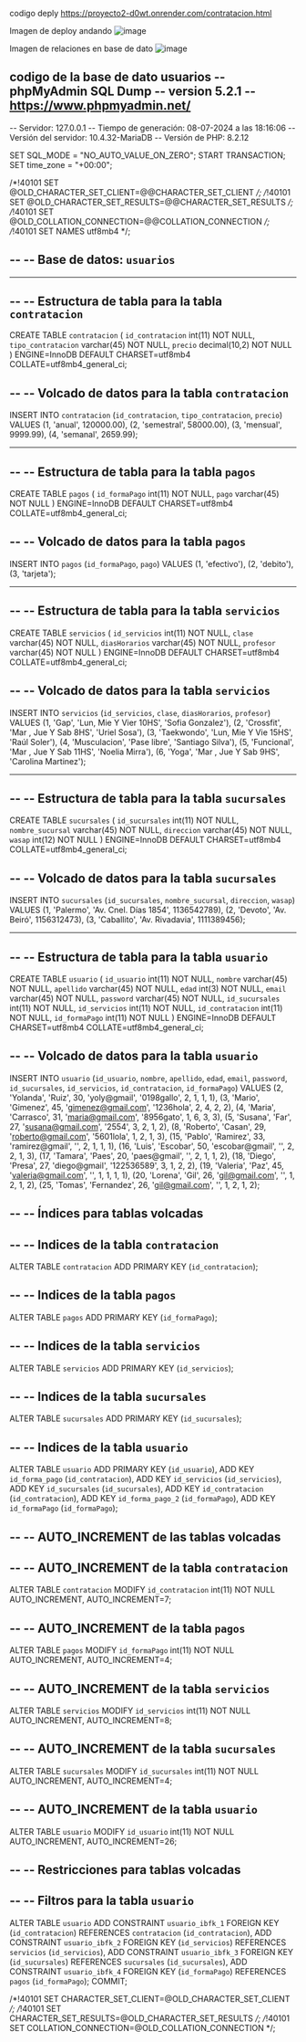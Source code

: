 

codigo deply https://proyecto2-d0wt.onrender.com/contratacion.html

Imagen de deploy andando
![image](https://github.com/MCeciliaF/proyecto2/assets/166681039/7aff85a1-dffe-4ca3-8b2b-835c2939cc06)

Imagen de relaciones en base de dato
![image](https://github.com/MCeciliaF/proyecto2/assets/166681039/df011134-8b56-4dd7-a342-d5098d796232)

codigo de la base de dato usuarios
-- phpMyAdmin SQL Dump
-- version 5.2.1
-- https://www.phpmyadmin.net/
--
-- Servidor: 127.0.0.1
-- Tiempo de generación: 08-07-2024 a las 18:16:06
-- Versión del servidor: 10.4.32-MariaDB
-- Versión de PHP: 8.2.12

SET SQL_MODE = "NO_AUTO_VALUE_ON_ZERO";
START TRANSACTION;
SET time_zone = "+00:00";


/*!40101 SET @OLD_CHARACTER_SET_CLIENT=@@CHARACTER_SET_CLIENT */;
/*!40101 SET @OLD_CHARACTER_SET_RESULTS=@@CHARACTER_SET_RESULTS */;
/*!40101 SET @OLD_COLLATION_CONNECTION=@@COLLATION_CONNECTION */;
/*!40101 SET NAMES utf8mb4 */;

--
-- Base de datos: `usuarios`
--

-- --------------------------------------------------------

--
-- Estructura de tabla para la tabla `contratacion`
--

CREATE TABLE `contratacion` (
  `id_contratacion` int(11) NOT NULL,
  `tipo_contratacion` varchar(45) NOT NULL,
  `precio` decimal(10,2) NOT NULL
) ENGINE=InnoDB DEFAULT CHARSET=utf8mb4 COLLATE=utf8mb4_general_ci;

--
-- Volcado de datos para la tabla `contratacion`
--

INSERT INTO `contratacion` (`id_contratacion`, `tipo_contratacion`, `precio`) VALUES
(1, 'anual', 120000.00),
(2, 'semestral', 58000.00),
(3, 'mensual', 9999.99),
(4, 'semanal', 2659.99);

-- --------------------------------------------------------

--
-- Estructura de tabla para la tabla `pagos`
--

CREATE TABLE `pagos` (
  `id_formaPago` int(11) NOT NULL,
  `pago` varchar(45) NOT NULL
) ENGINE=InnoDB DEFAULT CHARSET=utf8mb4 COLLATE=utf8mb4_general_ci;

--
-- Volcado de datos para la tabla `pagos`
--

INSERT INTO `pagos` (`id_formaPago`, `pago`) VALUES
(1, 'efectivo'),
(2, 'debito'),
(3, 'tarjeta');

-- --------------------------------------------------------

--
-- Estructura de tabla para la tabla `servicios`
--

CREATE TABLE `servicios` (
  `id_servicios` int(11) NOT NULL,
  `clase` varchar(45) NOT NULL,
  `diasHorarios` varchar(45) NOT NULL,
  `profesor` varchar(45) NOT NULL
) ENGINE=InnoDB DEFAULT CHARSET=utf8mb4 COLLATE=utf8mb4_general_ci;

--
-- Volcado de datos para la tabla `servicios`
--

INSERT INTO `servicios` (`id_servicios`, `clase`, `diasHorarios`, `profesor`) VALUES
(1, 'Gap', 'Lun, Mie Y Vier 10HS', 'Sofia Gonzalez'),
(2, 'Crossfit', 'Mar , Jue Y Sab 8HS', 'Uriel Sosa'),
(3, 'Taekwondo', 'Lun, Mie Y Vie 15HS', 'Raúl Soler'),
(4, 'Musculacion', 'Pase libre', 'Santiago Silva'),
(5, 'Funcional', 'Mar , Jue Y Sab 11HS', 'Noelia Mirra'),
(6, 'Yoga', 'Mar , Jue Y Sab 9HS', 'Carolina Martinez');

-- --------------------------------------------------------

--
-- Estructura de tabla para la tabla `sucursales`
--

CREATE TABLE `sucursales` (
  `id_sucursales` int(11) NOT NULL,
  `nombre_sucursal` varchar(45) NOT NULL,
  `direccion` varchar(45) NOT NULL,
  `wasap` int(12) NOT NULL
) ENGINE=InnoDB DEFAULT CHARSET=utf8mb4 COLLATE=utf8mb4_general_ci;

--
-- Volcado de datos para la tabla `sucursales`
--

INSERT INTO `sucursales` (`id_sucursales`, `nombre_sucursal`, `direccion`, `wasap`) VALUES
(1, 'Palermo', 'Av. Cnel. Días 1854', 1136542789),
(2, 'Devoto', 'Av. Beiró', 1156312473),
(3, 'Caballito', 'Av. Rivadavia', 1111389456);

-- --------------------------------------------------------

--
-- Estructura de tabla para la tabla `usuario`
--

CREATE TABLE `usuario` (
  `id_usuario` int(11) NOT NULL,
  `nombre` varchar(45) NOT NULL,
  `apellido` varchar(45) NOT NULL,
  `edad` int(3) NOT NULL,
  `email` varchar(45) NOT NULL,
  `password` varchar(45) NOT NULL,
  `id_sucursales` int(11) NOT NULL,
  `id_servicios` int(11) NOT NULL,
  `id_contratacion` int(11) NOT NULL,
  `id_formaPago` int(11) NOT NULL
) ENGINE=InnoDB DEFAULT CHARSET=utf8mb4 COLLATE=utf8mb4_general_ci;

--
-- Volcado de datos para la tabla `usuario`
--

INSERT INTO `usuario` (`id_usuario`, `nombre`, `apellido`, `edad`, `email`, `password`, `id_sucursales`, `id_servicios`, `id_contratacion`, `id_formaPago`) VALUES
(2, 'Yolanda', 'Ruiz', 30, 'yoly@gmail', '0198gallo', 2, 1, 1, 1),
(3, 'Mario', 'Gimenez', 45, 'gimenez@gmail.com', '1236hola', 2, 4, 2, 2),
(4, 'Maria', 'Carrasco', 31, 'maria@gmail.com', '8956gato', 1, 6, 3, 3),
(5, 'Susana', 'Far', 27, 'susana@gmail.com', '2554', 3, 2, 1, 2),
(8, 'Roberto', 'Casan', 29, 'roberto@gmail.com', '5601lola', 1, 2, 1, 3),
(15, 'Pablo', 'Ramirez', 33, 'ramirez@gmail', '', 2, 1, 1, 1),
(16, 'Luis', 'Escobar', 50, 'escobar@gmail', '', 2, 2, 1, 3),
(17, 'Tamara', 'Paes', 20, 'paes@gmail', '', 2, 1, 1, 2),
(18, 'Diego', 'Presa', 27, 'diego@gmail', '122536589', 3, 1, 2, 2),
(19, 'Valeria', 'Paz', 45, 'valeria@gmail.com', '', 1, 1, 1, 1),
(20, 'Lorena', 'Gil', 26, 'gil@gmail.com', '', 1, 2, 1, 2),
(25, 'Tomas', 'Fernandez', 26, 'gil@gmail.com', '', 1, 2, 1, 2);

--
-- Índices para tablas volcadas
--

--
-- Indices de la tabla `contratacion`
--
ALTER TABLE `contratacion`
  ADD PRIMARY KEY (`id_contratacion`);

--
-- Indices de la tabla `pagos`
--
ALTER TABLE `pagos`
  ADD PRIMARY KEY (`id_formaPago`);

--
-- Indices de la tabla `servicios`
--
ALTER TABLE `servicios`
  ADD PRIMARY KEY (`id_servicios`);

--
-- Indices de la tabla `sucursales`
--
ALTER TABLE `sucursales`
  ADD PRIMARY KEY (`id_sucursales`);

--
-- Indices de la tabla `usuario`
--
ALTER TABLE `usuario`
  ADD PRIMARY KEY (`id_usuario`),
  ADD KEY `id_forma_pago` (`id_contratacion`),
  ADD KEY `id_servicios` (`id_servicios`),
  ADD KEY `id_sucursales` (`id_sucursales`),
  ADD KEY `id_contratacion` (`id_contratacion`),
  ADD KEY `id_forma_pago_2` (`id_formaPago`),
  ADD KEY `id_formaPago` (`id_formaPago`);

--
-- AUTO_INCREMENT de las tablas volcadas
--

--
-- AUTO_INCREMENT de la tabla `contratacion`
--
ALTER TABLE `contratacion`
  MODIFY `id_contratacion` int(11) NOT NULL AUTO_INCREMENT, AUTO_INCREMENT=7;

--
-- AUTO_INCREMENT de la tabla `pagos`
--
ALTER TABLE `pagos`
  MODIFY `id_formaPago` int(11) NOT NULL AUTO_INCREMENT, AUTO_INCREMENT=4;

--
-- AUTO_INCREMENT de la tabla `servicios`
--
ALTER TABLE `servicios`
  MODIFY `id_servicios` int(11) NOT NULL AUTO_INCREMENT, AUTO_INCREMENT=8;

--
-- AUTO_INCREMENT de la tabla `sucursales`
--
ALTER TABLE `sucursales`
  MODIFY `id_sucursales` int(11) NOT NULL AUTO_INCREMENT, AUTO_INCREMENT=4;

--
-- AUTO_INCREMENT de la tabla `usuario`
--
ALTER TABLE `usuario`
  MODIFY `id_usuario` int(11) NOT NULL AUTO_INCREMENT, AUTO_INCREMENT=26;

--
-- Restricciones para tablas volcadas
--

--
-- Filtros para la tabla `usuario`
--
ALTER TABLE `usuario`
  ADD CONSTRAINT `usuario_ibfk_1` FOREIGN KEY (`id_contratacion`) REFERENCES `contratacion` (`id_contratacion`),
  ADD CONSTRAINT `usuario_ibfk_2` FOREIGN KEY (`id_servicios`) REFERENCES `servicios` (`id_servicios`),
  ADD CONSTRAINT `usuario_ibfk_3` FOREIGN KEY (`id_sucursales`) REFERENCES `sucursales` (`id_sucursales`),
  ADD CONSTRAINT `usuario_ibfk_4` FOREIGN KEY (`id_formaPago`) REFERENCES `pagos` (`id_formaPago`);
COMMIT;

/*!40101 SET CHARACTER_SET_CLIENT=@OLD_CHARACTER_SET_CLIENT */;
/*!40101 SET CHARACTER_SET_RESULTS=@OLD_CHARACTER_SET_RESULTS */;
/*!40101 SET COLLATION_CONNECTION=@OLD_COLLATION_CONNECTION */;

